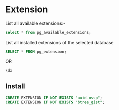 # Extension

List all available extensions:- 

```SQL
select * from pg_available_extensions; 
```

List all installed extensions of the selected database  

```SQL
SELECT * FROM pg_extension;
```
OR 
```
\dx
```

## Install 

```SQL
CREATE EXTENSION IF NOT EXISTS "uuid-ossp";
CREATE EXTENSION IF NOT EXISTS "btree_gist";
```